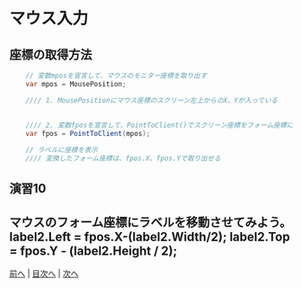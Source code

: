 # マウス入力

## 座標の取得方法
```cs
    // 変数mposを宣言して、マウスのモニター座標を取り出す
    var mpos = MousePosition;

    //// 1. MousePositionにマウス座標のスクリーン左上からのX、Yが入っている
    
    
    //// 2. 変数fposを宣言して、PointToClient()でスクリーン座標をフォーム座標に変換
    var fpos = PointToClient(mpos);

    // ラベルに座標を表示
    //// 変換したフォーム座標は、fpos.X、fpos.Yで取り出せる
```

## 演習10
マウスのフォーム座標にラベルを移動させてみよう。
 label2.Left = fpos.X-(label2.Width/2);
 label2.Top = fpos.Y - (label2.Height / 2);
---

[前へ](09.md) | [目次へ](README.md#%E7%9B%AE%E6%AC%A1) | [次へ](11.md)
